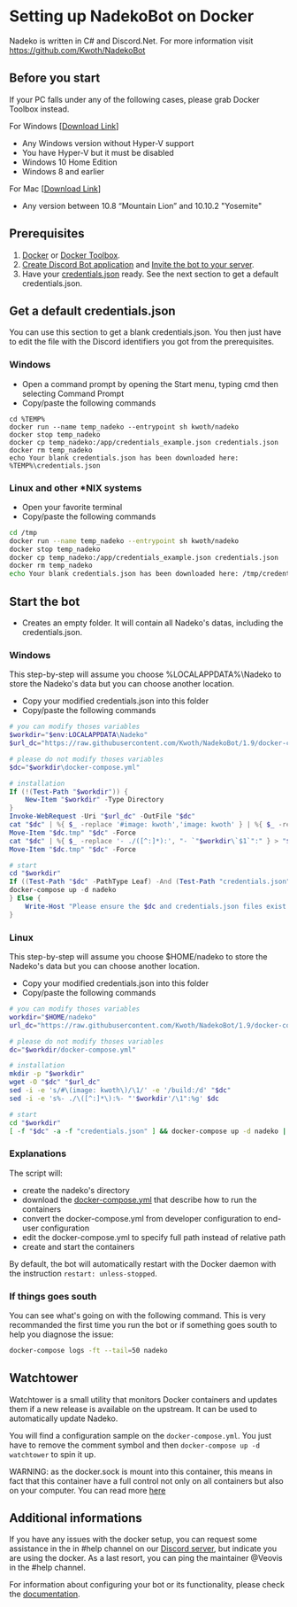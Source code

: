 # Setting up NadekoBot on Docker

Nadeko is written in C# and Discord.Net. For more information visit <https://github.com/Kwoth/NadekoBot>

## Before you start

If your PC falls under any of the following cases, please grab Docker Toolbox instead.

For Windows [[Download Link](https://download.docker.com/win/stable/DockerToolbox.exe)]

- Any Windows version without Hyper-V support
- You have Hyper-V but it must be disabled
- Windows 10 Home Edition
- Windows 8 and earlier

For Mac [[Download Link](https://download.docker.com/mac/stable/DockerToolbox.pkg)]

- Any version between 10.8 “Mountain Lion” and 10.10.2 "Yosemite"

## Prerequisites

1. [Docker](https://store.docker.com/search?type=edition&offering=community) or [Docker Toolbox](https://www.docker.com/products/docker-toolbox).
2. [Create Discord Bot application](http://nadekobot.readthedocs.io/en/latest/JSON%20Explanations/#creating-discord-bot-application) and [Invite the bot to your server](http://nadekobot.readthedocs.io/en/latest/JSON%20Explanations/#inviting-your-bot-to-your-server).
3. Have your [credentials.json](http://nadekobot.readthedocs.io/en/latest/JSON%20Explanations/#setting-up-your-credentials) ready. See the next section to get a default credentials.json.

## Get a default credentials.json

You can use this section to get a blank credentials.json. You then just have to edit the file with the Discord identifiers you got from the prerequisites.

### Windows

- Open a command prompt by opening the Start menu, typing cmd then selecting Command Prompt
- Copy/paste the following commands

```batch
cd %TEMP%
docker run --name temp_nadeko --entrypoint sh kwoth/nadeko
docker stop temp_nadeko
docker cp temp_nadeko:/app/credentials_example.json credentials.json
docker rm temp_nadeko
echo Your blank credentials.json has been downloaded here: %TEMP%\credentials.json
```

### Linux and other *NIX systems

- Open your favorite terminal
- Copy/paste the following commands

```bash
cd /tmp
docker run --name temp_nadeko --entrypoint sh kwoth/nadeko
docker stop temp_nadeko
docker cp temp_nadeko:/app/credentials_example.json credentials.json
docker rm temp_nadeko
echo Your blank credentials.json has been downloaded here: /tmp/credentials.json
```

## Start the bot

- Creates an empty folder. It will contain all Nadeko's datas, including the credentials.json.

### Windows

This step-by-step will assume you choose %LOCALAPPDATA%\Nadeko to store the Nadeko's data but you can choose another location.

- Copy your modified credentials.json into this folder
- Copy/paste the following commands

```powershell
# you can modify thoses variables
$workdir="$env:LOCALAPPDATA\Nadeko"
$url_dc="https://raw.githubusercontent.com/Kwoth/NadekoBot/1.9/docker-compose.yml"

# please do not modify thoses variables
$dc="$workdir\docker-compose.yml"

# installation
If (!(Test-Path "$workdir")) {
    New-Item "$workdir" -Type Directory
}
Invoke-WebRequest -Uri "$url_dc" -OutFile "$dc"
cat "$dc" | %{ $_ -replace '#image: kwoth','image: kwoth' } | %{ $_ -replace 'build:','#build:' } > "$dc.tmp"
Move-Item "$dc.tmp" "$dc" -Force
cat "$dc" | %{ $_ -replace '- ./([^:]*):', "- `"$workdir\`$1`":" } > "$dc.tmp"
Move-Item "$dc.tmp" "$dc" -Force

# start
cd "$workdir"
If ((Test-Path "$dc" -PathType Leaf) -And (Test-Path "credentials.json" -PathType Leaf)) {
docker-compose up -d nadeko
} Else {
    Write-Host "Please ensure the $dc and credentials.json files exist and are correct before starting the bot!"
}
```

### Linux

This step-by-step will assume you choose $HOME/nadeko to store the Nadeko's data but you can choose another location.

- Copy your modified credentials.json into this folder
- Copy/paste the following commands

```bash
# you can modify thoses variables
workdir="$HOME/nadeko"
url_dc="https://raw.githubusercontent.com/Kwoth/NadekoBot/1.9/docker-compose.yml"

# please do not modify thoses variables
dc="$workdir/docker-compose.yml"

# installation
mkdir -p "$workdir"
wget -O "$dc" "$url_dc"
sed -i -e 's/#\(image: kwoth\)/\1/' -e '/build:/d' "$dc"
sed -i -e 's%- ./\([^:]*\):%- "'$workdir'/\1":%g' $dc

# start
cd "$workdir"
[ -f "$dc" -a -f "credentials.json" ] && docker-compose up -d nadeko || echo "Please ensure the $dc and credentials.json files exist and are correct before starting the bot!"
```

### Explanations

The script will:

- create the nadeko's directory
- download the [docker-compose.yml](https://raw.githubusercontent.com/Kwoth/NadekoBot/1.9/docker-compose.yml) that describe how to run the containers
- convert the docker-compose.yml from developer configuration to end-user configuration
- edit the docker-compose.yml to specify full path instead of relative path
- create and start the containers

By default, the bot will automatically restart with the Docker daemon with the instruction `restart: unless-stopped`.

### If things goes south

You can see what's going on with the following command. This is very recommanded the first time you run the bot or if something goes south to help you diagnose the issue:

```bash
docker-compose logs -ft --tail=50 nadeko
```

## Watchtower

Watchtower is a small utility that monitors Docker containers and updates them if a new release is available on the upstream. It can be used to automatically update Nadeko.

You will find a configuration sample on the `docker-compose.yml`. You just have to remove the comment symbol and then `docker-compose up -d watchtower` to spin it up.

WARNING: as the docker.sock is mount into this container, this means in fact that this container have a full control not only on all containers but also on your computer. You can read more [here](https://www.projectatomic.io/blog/2015/08/why-we-dont-let-non-root-users-run-docker-in-centos-fedora-or-rhel/)

## Additional informations

If you have any issues with the docker setup, you can request some assistance in the in #help channel on our [Discord server](https://discordapp.com/invite/nadekobot), but indicate you are using the docker. As a last resort, you can ping the maintainer @Veovis in the #help channel.

For information about configuring your bot or its functionality, please check the [documentation](http://nadekobot.readthedocs.io/en/latest).
